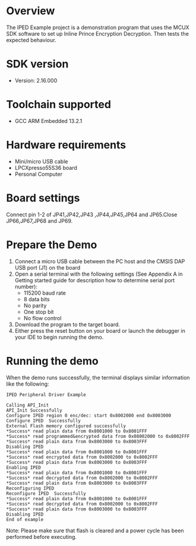 Overview
========
The IPED Example project is a demonstration program that uses the MCUX SDK software to set up Inline Prince Encryption Decryption.
Then tests the expected behaviour.


SDK version
===========
- Version: 2.16.000

Toolchain supported
===================
- GCC ARM Embedded  13.2.1

Hardware requirements
=====================
- Mini/micro USB cable
- LPCXpresso55S36 board
- Personal Computer

Board settings
==============
 Connect pin 1-2 of JP41,JP42,JP43 ,JP44,JP45,JP64 and JP65.Close JP66,JP67,JP68 and JP69.

Prepare the Demo
================
1.  Connect a micro USB cable between the PC host and the CMSIS DAP USB port (J1) on the board
2.  Open a serial terminal with the following settings (See Appendix A in Getting started guide for description how to determine serial port number):
    - 115200 baud rate
    - 8 data bits
    - No parity
    - One stop bit
    - No flow control
3.  Download the program to the target board.
4.  Either press the reset button on your board or launch the debugger in your IDE to begin running the demo.

Running the demo
================
When the demo runs successfully, the terminal displays similar information like the following:
~~~~~~~~~~~~~~~~~~
IPED Peripheral Driver Example

Calling API_Init
API_Init Successfully
Configure IPED region 0 enc/dec: start 0x8002000 end 0x8003000
Configure IPED  Successfully
External Flash memory configured successfully
*Success* read plain data from 0x8001000 to 0x8001FFF
*Success* read programmed&encrypted data from 0x08002000 to 0x8002FFF
*Success* read plain data from 0x8003000 to 0x8003FFF
Disabling IPED
*Success* read plain data from 0x8001000 to 0x8001FFF
*Success* read encrypted data from 0x8002000 to 0x8002FFF
*Success* read plain data from 0x8003000 to 0x8003FFF
Enabling IPED
*Success* read plain data from 0x8001000 to 0x8001FFF
*Success* read decrypted data from 0x8002000 to 0x8002FFF
*Success* read plain data from 0x8003000 to 0x8003FFF
Reconfiguring IPED
Reconfigure IPED  Successfully
*Success* read plain data from 0x8001000 to 0x8001FFF
*Success* read decrypted data from 0x8002000 to 0x8002FFF
*Success* read plain data from 0x8003000 to 0x8003FFF
Disabling IPED
End of example

~~~~~~~~~~~~~~~~~~

Note: Please make sure that flash is cleared and a power cycle has been performed before executing.
